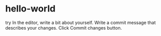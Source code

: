 # hello-world
try 
In the editor, write a bit about yourself.
Write a commit message that describes your changes.
Click Commit changes button.
